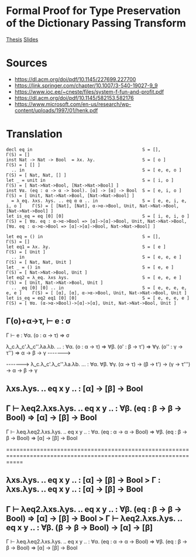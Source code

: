 # Formal Proof for Type Preservation of the Dictionary Passing Transform

[Thesis](https://mari-w.github.io/bsc-thesis/thesis.pdf) [Slides](https://mari-w.github.io/bsc-thesis/slides.pdf)
# Sources

- https://dl.acm.org/doi/pdf/10.1145/227699.227700
- https://link.springer.com/chapter/10.1007/3-540-19027-9_9
- https://www.ioc.ee/~cneste/files/system-f-fun-and-profit.pdf
- https://dl.acm.org/doi/pdf/10.1145/582153.582176
- https://www.microsoft.com/en-us/research/wp-content/uploads/1997/01/henk.pdf

# Translation

```
decl eq in                                          S = [],                     Γ(S) = []
inst Nat -> Nat -> Bool  = λx. λy.                  S = [ o ]                   Γ(S) = [ [] ]
  .. in                                             S = [ e, e, o ]             Γ(S) = [ Nat, Nat, [] ]
let _ = unit in                                     S = [ i, o ]                Γ(S) = [ Nat->Nat->Bool, [Nat->Nat->Bool] ] 
inst ∀α. (eq : α -> α -> bool). [α] -> [α] -> Bool  S = [ e, i, o ]             Γ(S) = [ Unit, Nat->Nat->Bool, [Nat->Nat->Bool] ]
  = λ_eq. λxs. λys. .. eq α α .. in                 S = [ e, e, i, e, i, o ]    Γ(S) = [ [Nat], [Nat], α->α->Bool, Unit, Nat->Nat->Bool, [Nat->Nat->Bool] ]
let is_eq = eq [0] [0]                              S = [ i, e, i, o ]          Γ(S) = [ ∀α. eq : α->α->Bool => [α]->[α]->Bool, Unit, Nat->Nat->Bool, [∀α. eq : α->α->Bool => [α]->[α]->Bool, Nat->Nat->Bool] ]
```

```
let eq = () in                                      S = [],                     Γ(S) = []
let eq1 = λx. λy.                                   S = [ e ]                   Γ(S) = [ Unit ]
  .. in                                             S = [ e, e, e ]             Γ(S) = [ Nat, Nat, Unit ]
let _ = () in                                       S = [ e, e ]                Γ(S) = [ Nat->Nat->Bool, Unit ]
let eq2 = λ_eq. λxs λys.                            S = [ e, e, e ]             Γ(S) = [ Unit, Nat->Nat->Bool, Unit ]
  .. _eq [0] [0] .. in                              S = [ e, e, e, e, e, e ]    Γ(S) = [ [α], [α], α->α->Bool, Unit, Nat->Nat->Bool, Unit ]
let is_eq = eq2 eq1 [0] [0]                         S = [ e, e, e, e ]          Γ(S) = [ ∀α. (α->α->Bool)->[α]->[α], Unit, Nat->Nat->Bool, Unit ]
```

Γ(o)+α->τ,  ⊢ e : σ
-----------------------------
Γ ⊢ e : ∀α. (o : α -> τ) => σ


λ_c.λ_c'.λ_c''.λa.λb. ... : ∀α. (o : α -> τ) => ∀β. (o' : β -> τ') => ∀γ. (o'' : γ -> τ'') => α -> β -> γ
------->

-------> 
λ_c.λ_c'.λ_c''.λa.λb. ... : ∀α. ∀β. ∀γ. (α -> τ) -> (β -> t') -> (γ -> τ''') -> α -> β -> γ

λxs.λys. .. eq x y .. : [α] -> [β] -> Bool
------------------------------------------------------------------------------
Γ ⊢ λeq2.λxs.λys. .. eq x y .. : ∀β. (eq : β -> β -> Bool) => [α] -> [β] -> Bool
-----------------------------------------------------------------------------------------------------------------
Γ ⊢ λeq.λeq2.λxs.λys. .. eq x y .. : ∀α. (eq : α -> α -> Bool) => ∀β. (eq : β -> β -> Bool) => [α] -> [β] -> Bool

=================================================================================================================

λxs.λys. .. eq x y .. : [α] -> [β] -> Bool > Γ : λxs.λys. .. eq x y .. : [α] -> [β] -> Bool
------------------------------------------------------------------------------
Γ ⊢ λeq2.λxs.λys. .. eq x y .. : ∀β. (eq : β -> β -> Bool) => [α] -> [β] -> Bool > Γ ⊢ λeq2.λxs.λys. .. eq x y .. : ∀β. (β -> β -> Bool) -> [α] -> [β]
-----------------------------------------------------------------------------------------------------------------
Γ ⊢ λeq.λeq2.λxs.λys. .. eq x y .. : ∀α. (eq : α -> α -> Bool) => ∀β. (eq : β -> β -> Bool) => [α] -> [β] -> Bool